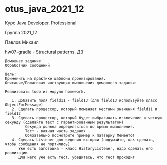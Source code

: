# otus_java_2021_12
Курс Java Developer. Professional

Группа 2021_12

Павлов Михаил

hw07-gradle -
Structural patterns. ДЗ

    Домашнее задание
    Обработчик сообщений
    
    Цель:
    Применить на практике шаблоны проектирования.
    Описание/Пошаговая инструкция выполнения домашнего задания:
    
    Реализовать todo из модуля homework.

       1. Добавить поля field11 - field13 (для field13 используйте класс ObjectForMessage)
       2. Сделать процессор, который поменяет местами значения field11 и field12
       3. Сделать процессор, который будет выбрасывать исключение в четную секунду (сделайте тест с гарантированным результатом)
             Секунда должна определяьться во время выполнения.
             Тест - важная часть задания
             Обязательно посмотрите пример к паттерну Мементо!
       4. Сделать Listener для ведения истории (подумайте, как сделать, чтобы сообщения не портились)
          Уже есть заготовка - класс HistoryListener, надо сделать его реализацию
          Для него уже есть тест, убедитесь, что тест проходит
